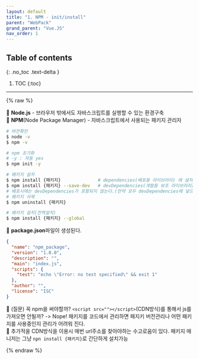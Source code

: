```yaml
---
layout: default
title: "1. NPM - init/install"
parent: "WebPack"
grand_parent: "Vue.JS"
nav_order: 1
---
```


## Table of contents
{: .no_toc .text-delta }

1. TOC
{:toc}

---

{% raw %}

🛵 **Node.js** - 브라우저 밖에서도 자바스크립트를 실행할 수 있는 환경구축<br>
🛵 **NPM**(Node Package Manager) - 자바스크립트에서 사용되는 패키지 관리자<br>

```bash
# 버전확인
$ node -v
$ npm -v
```

```bash
# npm 초기화
# -y : 자동 yes
$ npm init -y

# 패키지 설치
$ npm install {패키지}              # dependencies(배포용 라이브러리) 에 설치됨
$ npm install {패키지} --save-dev   # devDependencies(개발용 보조 라이브러리) 에 설치됨
# 배포시에는 devDependencies가 포함되지 않는다.(만약 모두 devDependencies에 넣으면 속도에 문제가 발생)
# 패키지 삭제
$ npm uninstall {패키지}

# 패키지 설치(전역설치)
$ npm install {패키지} --global
```

🛵 **package.json**파일이 생성된다.

```json
{
  "name": "npm_package",
  "version": "1.0.0",
  "description": "",
  "main": "index.js",
  "scripts": {
    "test": "echo \"Error: no test specified\" && exit 1"
  },
  "author": "",
  "license": "ISC"
}
```

🛵 (질문) 꼭 npm을 써야할까? `<script src=""></script>`(CDN방식)를 통해서 js를 가져오면 안될까? -> Nope! 패키지를 코드에서 관리하면 패지키 버전관리나 어떤 패키지를 사용중인지 관리가 어려워 진다.<br>
🛵 추가적을 CDN방식을 이용시 매번 url주소를 찾아야하는 수고로움이 있다. 패키지 매니저는 그냥 `npn install {패키지}`로 간단하게 설치가능<br>

{% endraw %}

